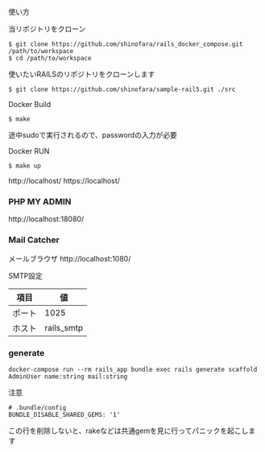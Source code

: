 使い方

当リポジトリをクローン

```
$ git clone https://github.com/shinofara/rails_docker_compose.git /path/to/workspace
$ cd /path/to/workspace
```

使いたいRAILSのリポジトリをクローンします

```
$ git clone https://github.com/shinofara/sample-rail5.git ./src
```

Docker Build

```
$ make
```

途中sudoで実行されるので、passwordの入力が必要

Docker RUN

```
$ make up
```

http://localhost/
https://localhost/

### PHP MY ADMIN

http://localhost:18080/


### Mail Catcher

メールブラウザ
http://localhost:1080/

SMTP設定

| 項目   | 値         |
| ------ | ---------- |
| ポート | 1025       |
| ホスト | rails_smtp |

### generate

```
docker-compose run --rm rails_app bundle exec rails generate scaffold AdminUser name:string mail:string
```

注意

```
# .bundle/config
BUNDLE_DISABLE_SHARED_GEMS: '1'
```

この行を削除しないと、rakeなどは共通gemを見に行ってパニックを起こします
